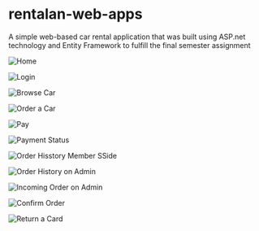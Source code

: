 ﻿# rentalan-web-apps
A simple web-based car rental application that was built using ASP.net technology and Entity Framework to fulfill the final semester assignment

![Home](https://github.com/dediksugiharto/rentalan-web-apps/blob/master/ss/1.png?raw=true) 

![Login](https://github.com/dediksugiharto/rentalan-web-apps/blob/master/ss/2.png?raw=true)

![Browse Car](https://github.com/dediksugiharto/rentalan-web-apps/blob/master/ss/Browse.png?raw=true)

![Order a Car](https://github.com/dediksugiharto/rentalan-web-apps/blob/master/ss/Order.png?raw=true)

![Pay](https://github.com/dediksugiharto/rentalan-web-apps/blob/master/ss/Payments.png?raw=true)

![Payment Status](https://github.com/dediksugiharto/rentalan-web-apps/blob/master/ss/Payments%20Status.png?raw=true)

![Order Hisstory Member SSide](https://raw.githubusercontent.com/dediksugiharto/rentalan-web-apps/master/ss/Order%20(Member%20Side).png)

![Order History on Admin](https://raw.githubusercontent.com/dediksugiharto/rentalan-web-apps/master/ss/Order%20History.png)

![Incoming Order on Admin](https://github.com/dediksugiharto/rentalan-web-apps/blob/master/ss/Incoming%20Order.png?raw=true)

![Confirm Order](https://github.com/dediksugiharto/rentalan-web-apps/blob/master/ss/Confirm.png?raw=true)

![Return a Card](https://github.com/dediksugiharto/rentalan-web-apps/blob/master/ss/Car%20Back.png?raw=true)
